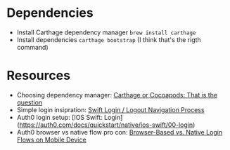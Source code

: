 # Dependencies

- Install Carthage dependency manager `brew install carthage`
- Install dependencies `carthage bootstrap` (I think that's the rigth command)

# Resources

- Choosing dependency manager: [Carthage or Cocoapods: That is the question](https://medium.com/xcblog/carthage-or-cocoapods-that-is-the-question-1074edaafbcb)
- Simple login insipration: [Swift Login / Logout Navigation Process](https://medium.com/@paul.allies/ios-swift4-login-logout-branching-4cdbc1f51e2c)
- Auth0 login setup: [IOS Swift: Login] (https://auth0.com/docs/quickstart/native/ios-swift/00-login)
- Auth0 browser vs native flow pro con: [Browser-Based vs. Native Login Flows on Mobile Device](https://auth0.com/docs/design/browser-based-vs-native-experience-on-mobile)

